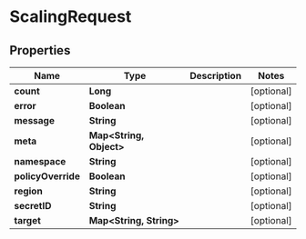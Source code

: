 

# ScalingRequest


## Properties

| Name | Type | Description | Notes |
|------------ | ------------- | ------------- | -------------|
|**count** | **Long** |  |  [optional] |
|**error** | **Boolean** |  |  [optional] |
|**message** | **String** |  |  [optional] |
|**meta** | **Map&lt;String, Object&gt;** |  |  [optional] |
|**namespace** | **String** |  |  [optional] |
|**policyOverride** | **Boolean** |  |  [optional] |
|**region** | **String** |  |  [optional] |
|**secretID** | **String** |  |  [optional] |
|**target** | **Map&lt;String, String&gt;** |  |  [optional] |



